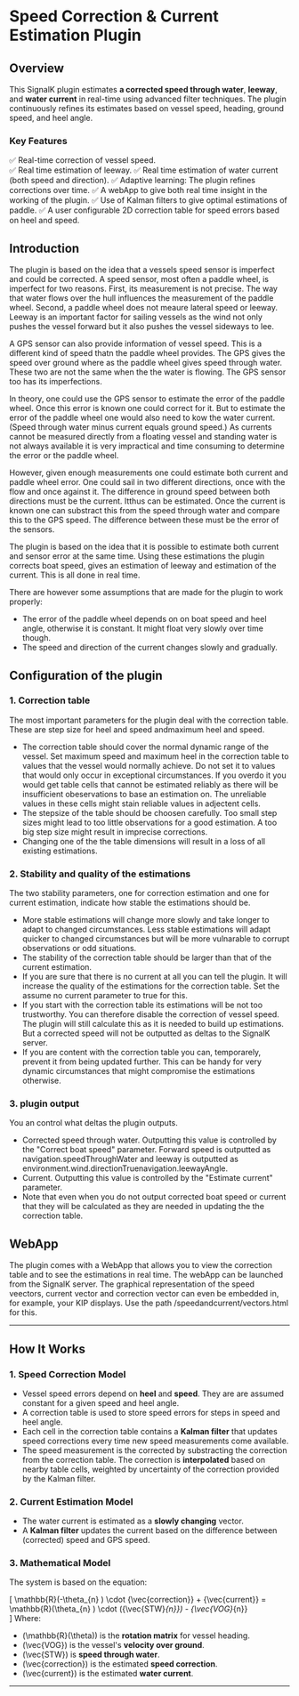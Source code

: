 # **Speed Correction & Current Estimation Plugin**  

## **Overview**  
This SignalK plugin estimates **a corrected speed through water**, **leeway**, and **water current** in real-time using advanced filter techniques. The plugin continuously refines its estimates based on vessel speed, heading, ground speed, and heel angle.

### **Key Features**  
✅ Real-time correction of vessel speed.  
✅ Real time estimation of leeway.
✅ Real time estimation of water current (both speed and direction).
✅ Adaptive learning: The plugin refines corrections over time.
✅ A webApp to give both real time insight in the working of the plugin.
✅ Use of Kalman filters to give optimal estimations of paddle.
✅ A user configurable 2D correction table for speed errors based on heel and speed.  
  
## **Introduction** 
The plugin is based on the idea that a vessels speed sensor is imperfect and could be corrected. A speed sensor, most often a paddle wheel, is imperfect for two reasons. First, its measurement is not precise. The way that water flows over the hull influences the measurement of the paddle wheel. Second, a paddle wheel does not meaure lateral speed or leeway. Leeway is an important factor for sailing vessels as the wind not only pushes the vessel forward but it also pushes the vessel sideways to lee.

A GPS sensor can also provide information of vessel speed. This is a different kind of speed thatn the paddle wheel provides. The GPS gives the speed over ground where as the paddle wheel gives speed through water. These two are not the same when the the water is flowing. The GPS sensor too has its imperfections.

In theory, one could use the GPS sensor to estimate the error of the paddle wheel. Once this error is known one could correct for it. But to estimate the error of the paddle wheel one would also need to kow the water current. (Speed through water minus current equals ground speed.) As currents cannot be measured directly from a floating vessel and standing water is not always available it is very impractical and time consuming to determine the error or the paddle wheel.

However, given enough measurements one could estimate both current and paddle wheel error. One could sail in two different directions, once with the flow and once against it. The difference in ground speed between both directions must be the current. Itthus can be estimated. Once the current is known one can substract this from the speed through water and compare this to the GPS speed. The difference between these must be the error of the sensors.

The plugin is based on the idea that it is possible to estimate both current and sensor error at the same time. Using these estimations the plugin corrects boat speed, gives an estimation of leeway and estimation of the current. This is all done in real time.

There are however some assumptions that are made for the plugin to work properly:
- The error of the paddle wheel depends on on boat speed and heel angle, otherwise it is constant. It might float very slowly over time though.
- The speed and direction of the current changes slowly and gradually.

## **Configuration of the plugin**
### **1. Correction table** 
The most important parameters for the plugin deal with the correction table. These are step size for heel and speed andmaximum heel and speed.
- The correction table should cover the normal dynamic range of the vessel. Set maximum speed and maximum heel in the correction table to values that the vessel would normally achieve. Do not set it to values that would only occur in exceptional circumstances. If you overdo it you would get table cells that cannot be estimated reliably as there will be insufficient obeservations to base an estimation on. The unreliable values in these cells might stain reliable values in adjectent cells.
- The stepsize of the table should be choosen carefully. Too small step sizes might lead to too little observations for a good estimation. A too big step size might result in imprecise corrections.
- Changing one of the the table dimensions will result in a loss of all existing estimations. 

### **2. Stability and quality of the estimations**
The two stability parameters, one for correction estimation and one for current estimation, indicate how stable the estimations should be. 
- More stable estimations will change more slowly and take longer to adapt to changed circumstances. Less stable estimations will adapt quicker to changed circumstances but will be more vulnarable to corrupt observations or odd situations.
- The stability of the correction table should be larger than that of the current estimation.
- If you are sure that there is no current at all you can tell the plugin. It will increase the quality of the estimations for the correction table. Set the assume no current parameter to true for this. 
- If you start with the correction table its estimations will be not too trustworthy. You can therefore disable the correction of vessel speed. The plugin will still calculate this as it is needed to build up estimations. But a corrected speed will not be outputted as deltas to the SignalK server.
- If you are content with the correction table you can, temporarely, prevent it from being updated further. This can be handy for very dynamic circumstances that might compromise the estimations otherwise.

### **3. plugin output**
You an control what deltas the plugin outputs.
- Corrected speed through water. Outputting this value is controlled by the "Correct boat speed" parameter. 
Forward speed is outputted as navigation.speedThroughWater and leeway is outputted as environment.wind.directionTruenavigation.leewayAngle.
- Current. Outputting this value is controlled by the "Estimate current" parameter.
- Note that even when you do not output corrected boat speed or current that they will be calculated as they are needed in updating the the correction table.

## WebApp
The plugin comes with a WebApp that allows you to view the correction table and to see the estimations in real time. The webApp can be launched from the SignalK server.
The graphical representation of the speed veectors, current vector and correction vector can even be embedded in, for example, your KIP displays. Use the path /speedandcurrent/vectors.html for this.


---

## **How It Works**  

### **1. Speed Correction Model**  
- Vessel speed errors depend on **heel** and **speed**. They are are assumed constant for a given speed and heel angle.
- A correction table is used to store speed errors for steps in speed and heel angle.  
- Each cell in the correction table contains a **Kalman filter** that updates speed corrections every time new speed measurements come available.  
- The speed measurement is the corrected by substracting the correction from the correction table. The correction is **interpolated** based on nearby table cells, weighted by uncertainty of the correction provided by the Kalman filter.  

### **2. Current Estimation Model**  
- The water current is estimated as a **slowly changing** vector. 
- A **Kalman filter** updates the current based on the difference between (corrected) speed and GPS speed.

### **3. Mathematical Model** 
The system is based on the equation:

\[
\mathbb{R}(-\theta_{n} ) \cdot  {\vec{correction}} + {\vec{current}} =  \mathbb{R}(\theta_{n} ) \cdot ({\vec{STW}_{n}}) - {\vec{VOG}_{n}}  
\]
Where:  
- \(\mathbb{R}(\theta)\) is the **rotation matrix** for vessel heading.  
- \(\vec{VOG}\) is the vessel's **velocity over ground**.  
- \(\vec{STW}\) is **speed through water**.  
- \(\vec{correction}\) is the estimated **speed correction**.  
- \(\vec{current}\) is the estimated **water current**.  

---

